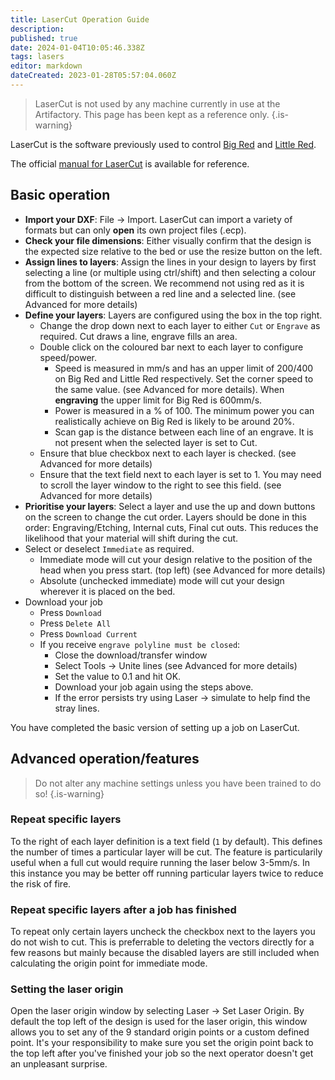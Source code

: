 ```yaml
---
title: LaserCut Operation Guide
description: 
published: true
date: 2024-01-04T10:05:46.338Z
tags: lasers
editor: markdown
dateCreated: 2023-01-28T05:57:04.060Z
---
```


> LaserCut is not used by any machine currently in use at the Artifactory. This page has been kept as a reference only.
{.is-warning}

LaserCut is the software previously used to control [Big Red](/tools/lasers/bigred) and [Little Red](/tools/lasers/littlered).

The official [manual for LaserCut](/tools/lasers/lasercut5.3_manual_v1.6.pdf) is available for reference.

## Basic operation

* **Import your DXF**: File -> Import. LaserCut can import a variety of formats but can only **open** its own project files (.ecp).
* **Check your file dimensions**: Either visually confirm that the design is the expected size relative to the bed or use the resize button on the left.
* **Assign lines to layers**: Assign the lines in your design to layers by first selecting a line (or multiple using ctrl/shift) and then selecting a colour from the bottom of the screen. We recommend not using red as it is difficult to distinguish between a red line and a selected line. (see Advanced for more details)
* **Define your layers**: Layers are configured using the box in the top right.
  * Change the drop down next to each layer to either `Cut` or `Engrave` as required. Cut draws a line, engrave fills an area.
  * Double click on the coloured bar next to each layer to configure speed/power.
    * Speed is measured in mm/s and has an upper limit of 200/400 on Big Red and Little Red respectively. Set the corner speed to the same value. (see Advanced for more details). When **engraving** the upper limit for Big Red is 600mm/s.
    * Power is measured in a % of 100. The minimum power you can realistically achieve on Big Red is likely to be around 20%.
    * Scan gap is the distance between each line of an engrave. It is not present when the selected layer is set to Cut.
  * Ensure that blue checkbox next to each layer is checked. (see Advanced for more details)
  * Ensure that the text field next to each layer is set to 1. You may need to scroll the layer window to the right to see this field. (see Advanced for more details)
* **Prioritise your layers**: Select a layer and use the up and down buttons on the screen to change the cut order. Layers should be done in this order: Engraving/Etching, Internal cuts, Final cut outs. This reduces the likelihood that your material will shift during the cut.
* Select or deselect `Immediate` as required.
  * Immediate mode will cut your design relative to the position of the head when you press start. (top left) (see Advanced for more details)
  * Absolute (unchecked immediate) mode will cut your design wherever it is placed on the bed.
* Download your job
  * Press `Download`
  * Press `Delete All`
  * Press `Download Current`
  * If you receive `engrave polyline must be closed`:
    * Close the download/transfer window
    * Select Tools -> Unite lines (see Advanced for more details)
    * Set the value to 0.1 and hit OK.
    * Download your job again using the steps above.
    * If the error persists try using Laser -> simulate to help find the stray lines.

You have completed the basic version of setting up a job on LaserCut.

## Advanced operation/features

> Do not alter any machine settings unless you have been trained to do so!
{.is-warning}

### Repeat specific layers

To the right of each layer definition is a text field (`1` by default). This defines the number of times a particular layer will be cut. The feature is particularily useful when a full cut would require running the laser below 3-5mm/s. In this instance you may be better off running particular layers twice to reduce the risk of fire.

### Repeat specific layers after a job has finished

To repeat only certain layers uncheck the checkbox next to the layers you do not wish to cut. This is preferrable to deleting the vectors directly for a few reasons but mainly because the disabled layers are still included when calculating the origin point for immediate mode.

### Setting the laser origin

Open the laser origin window by selecting Laser -> Set Laser Origin. By default the top left of the design is used for the laser origin, this window allows you to set any of the 9 standard origin points or a custom defined point. It's your responsibility to make sure you set the origin point back to the top left after you've finished your job so the next operator doesn't get an unpleasant surprise.
